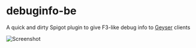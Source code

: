 # debuginfo-be
A quick and dirty Spigot plugin to give F3-like debug info to [Geyser](https://github.com/GeyserMC/Geyser) clients

![Screenshot](https://cdn.discordapp.com/attachments/613194828359925800/771745248468271144/debug.png)
